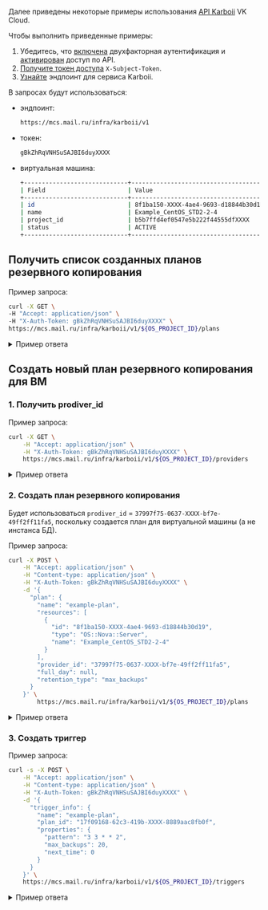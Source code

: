 Далее приведены некоторые примеры использования [API Karboii](/ru/additionals/api/backup-api) VK Cloud.

<info>

Чтобы выполнить приведенные примеры:

1. Убедитесь, что [включена](/ru/base/account/instructions/account-manage/manage-2fa) двухфакторная аутентификация и [активирован](/ru/manage/tools-for-using-services/rest-api/enable-api) доступ по API.
1. [Получите токен доступа](/ru/additionals/cases/case-keystone-token) `X-Subject-Token`.
1. [Узнайте](https://msk.cloud.vk.com/app/project/endpoints) эндпоинт для сервиса Karboii.

</info>

В запросах будут использоваться:

- эндпоинт:

  ```bash
  https://mcs.mail.ru/infra/karboii/v1
  ```

- токен:

  ```bash
  gBkZhRqVNHSuSAJBI6duyXXXX
  ```
- виртуальная машина:

  ```bash
  +-----------------------------+-----------------------------------------------------------+
  | Field                       | Value                                                     |
  +-----------------------------+-----------------------------------------------------------+
  | id                          | 8f1ba150-XXXX-4ae4-9693-d18844b30d19                      |
  | name                        | Example_CentOS_STD2-2-4                             |
  | project_id                  | b5b7ffd4ef0547e5b222f44555dfXXXX                          |
  | status                      | ACTIVE                                                    |
  +-----------------------------+-----------------------------------------------------------+
  ```

## Получить список созданных планов резервного копирования

Пример запроса:

```bash
curl -X GET \
-H "Accept: application/json" \
-H "X-Auth-Token: gBkZhRqVNHSuSAJBI6duyXXXX" \
https://mcs.mail.ru/infra/karboii/v1/${OS_PROJECT_ID}/plans
```

<details>
   <summary>Пример ответа</summary>

```json
{
    "plans": [{
            "full_day": null,
            "id": "811bf3ff-24fa-405a-XXXX-be9172d3b13f",
            "name": "Backup_plan_19.05.2023",
            "project_id": "b5b7ffd4ef0547e5b222f44555dfXXXX",
            "provider_id": "37997f75-0637-XXXX-bf7e-49ff2ff11fa5",
            "resources": [{
                    "id": "6ed263c6-3066-XXXX-a8e1-140278a4XXXX",
                    "name": "example-instance",
                    "type": "OS::Nova::Server"
                }
            ],
            "retention_type": "max_backups",
            "status": "running"
        }
    ]
}
```

</details>

## Создать новый план резервного копирования для ВМ

### 1. Получить prodiver_id

Пример запроса:

```bash
curl -X GET \
    -H "Accept: application/json" \
    -H "X-Auth-Token: gBkZhRqVNHSuSAJBI6duyXXXX" \
    https://mcs.mail.ru/infra/karboii/v1/${OS_PROJECT_ID}/providers
```

<details>
   <summary>Пример ответа</summary>

```json
{
    "providers": [{
            "id": "37997f75-0637-XXXX-bf7e-49ff2ff11fa5",
            "name": "OS::Nova"
        }, {
            "id": "7ab9410c-edda-XXXX-a51a-1bb806666cb3",
            "name": "OS::Trove"
        }
    ]
}
```

</details>

### 2. Создать план резервного копирования

Будет использоваться `prodiver_id` = `37997f75-0637-XXXX-bf7e-49ff2ff11fa5`, поскольку создается план для виртуальной машины (а не инстанса БД).

Пример запроса:

```bash
curl -X POST \
    -H "Accept: application/json" \
    -H "Content-type: application/json" \
    -H "X-Auth-Token: gBkZhRqVNHSuSAJBI6duyXXXX" \
    -d '{
      "plan": {
        "name": "example-plan",
        "resources": [
          {
            "id": "8f1ba150-XXXX-4ae4-9693-d18844b30d19",
            "type": "OS::Nova::Server",
            "name": "Example_CentOS_STD2-2-4"
          }
        ],
        "provider_id": "37997f75-0637-XXXX-bf7e-49ff2ff11fa5",
        "full_day": null,
        "retention_type": "max_backups"
      }
    }' \
        https://mcs.mail.ru/infra/karboii/v1/${OS_PROJECT_ID}/plans
```

<details>
   <summary>Пример ответа</summary>

```json
{
    "plan": {
        "full_day": null,
        "id": "17f09168-62c3-419b-XXXX-8889aac8fb0f",
        "name": "example-plan",
        "project_id": "b5b7ffd4ef0547e5b222f44555dfXXXX",
        "provider_id": "37997f75-0637-XXXX-bf7e-49ff2ff11fa5",
        "resources": [{
                "id": "8f1ba150-XXXX-4ae4-9693-d18844b30d19",
                "name": "Example_CentOS_STD2-2-4",
                "type": "OS::Nova::Server"
            }
        ],
        "retention_type": "max_backups",
        "status": "running"
    }
}
```

</details>

### 3. Создать триггер

Пример запроса:

```bash
curl -s -X POST \
    -H "Accept: application/json" \
    -H "Content-type: application/json" \
    -H "X-Auth-Token: gBkZhRqVNHSuSAJBI6duyXXXX" \
    -d '{
      "trigger_info": {
        "name": "example-plan",
        "plan_id": "17f09168-62c3-419b-XXXX-8889aac8fb0f",
        "properties": {
          "pattern": "3 3 * * 2",
          "max_backups": 20,
          "next_time": 0
        }
      }
    }' \
    https://mcs.mail.ru/infra/karboii/v1/${OS_PROJECT_ID}/triggers
```

<details>
   <summary>Пример ответа</summary>

```json
{
    "trigger_info": {
        "id": "6d398d13-XXXX-41d5-bf9b-5ce6f0b1fb50",
        "name": "example-plan",
        "plan_id": "17f09168-62c3-419b-XXXX-8889aac8fb0f",
        "project_id": "b5b7ffd4ef0547e5b222f44555dfXXXX",
        "properties": {
            "max_backups": 10,
            "next_time": 1684810980,
            "pattern": "3 3 * * 2"
        }
    }
}
```

</details>

